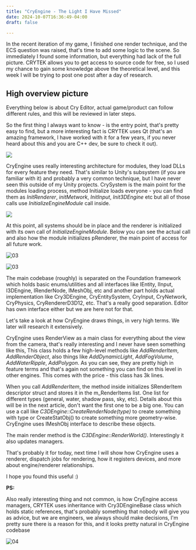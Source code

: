 ```yaml
---
title: "CryEngine - The Light I Have Missed"
date: 2024-10-07T16:36:49-04:00
draft: false

---
```


In the recent iteration of my game, I finished one render technique, and the ECS question was raised, that's time to add some logic to the scene. So immediately I found some information, but everything had lack of the full picture. CRYTEK allows you to get access to source code for free, so I used my chance to gain some knowledge above the theoretical level, and this week I will be trying to post one post after a day of research.

## High overview picture

Everything below is about Cry Editor, actual game/product can follow different rules, and this will be reviewed in later steps.

So the first thing I always want to know - is the entry point, that's pretty easy to find, but a more interesting fact is CRYTEK uses Qt (that's an amazing framework, I have worked with it for a few years, if you never heard about this and you are C++ dev, be sure to check it out). 

![](/img/october-ce/01.jpg)

CryEngine uses really interesting architecture for modules, they load DLLs for every feature they need. That's similar to Unity's subsystem (if you are familiar with it) and probably a very common technique, but I have never seen this outside of my Unity projects. CrySystem is the main point for the modules loading process, method Initialize loads everyone - you can find them as *InitRenderer*, *initMetwork*, *InitInput*, *Init3DEngine* etc but all of those calls use *InitializeEngineModule* call inside.

![](/img/october-ce/02.jpg)

At this point, all systems should be in place and the renderer is initialized with its own call of *InitializeEngineModule*. Below you can see the actual call and also how the module initializes pRenderer, the main point of access for all future work.

![03](/img/october-ce/03.jpg)

![03](/img/october-ce/04.jpg)

The main codebase (roughly) is separated on the Foundation framework which holds basic enums/utilities and all interfaces like IEntity, IInput, I3DEngine, IRenderNode, IMeshObj, etc and another part holds actual implementation like Cry3DEngine, CryEntitySystem, CryInput, CryNetwork, CryPhysics, CryRendererD3D12, etc. That's a really good separation. Editor has own interface either but we are here not for that.

Let's take a look at how CryEngine draws things, in very high terms. We later will research it extensively. 

CryEngine uses RenderView as a main class for everything about the view from the camera, that's really interesting and I never have seen something like this, This class holds a few high-level methods like *AddRenderItem*, *AddRenderObject*, also things like *AddDynamicLight*, *AddFogVolume*, *AddWaterRipple*, *AddPolygon*. As you can see, they are pretty high in feature terms and that's again not something you can find on this level in other engines. This comes with the price - this class has 3k lines. 

When you call *AddRenderItem*, the method inside initializes SRenderItem descriptor struct and stores it in the m_RenderItems list. One list for different types (general, water, shadow pass, sky, etc). Details about this will be in the next article, don't want the first one to be a big one. You can use a call like *C3DEngine::CreateRenderNode(type)* to create something with type or CreateStatObj() to create something more geometry-wise. CryEngine uses IMeshObj interface to describe these objects.

The main render method is the *C3DEngine::RenderWorld()*. Interestingly it also updates managers.

That's probably it for today, next time I will show how CryEngine uses a renderer, dispatch jobs for rendering, how it registers devices, and more about engine/renderer relationships.

I hope you found this useful :)

**PS:**

Also really interesting thing and not common, is how CryEngine access managers, CRYTEK uses inheritance with Cry3DEngineBase class which holds static references, that's probably something that nobody will give you as advice, but we are engineers, we always should make decisions, I'm pretty sure there is a reason for this, and it looks pretty natural in CryEngine codebase

![04](/img/october-ce/05.jpg)
